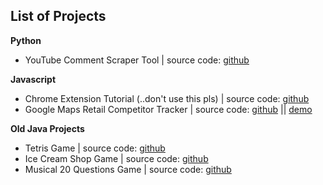 ## List of Projects

__Python__
* YouTube Comment Scraper Tool | source code: [github](https://github.com/selenacardona113/CampaignSentiments)

__Javascript__
* Chrome Extension Tutorial (..don't use this pls) | source code: [github](https://github.com/selenacardona113/trip-extension)
* Google Maps Retail Competitor Tracker | source code: [github](https://github.com/selenacardona113/GoogleMapApplication) || [demo](http://cssdeck.com/labs/full/s66db8vx)


__Old Java Projects__
* Tetris Game | source code: [github](https://github.com/selenacardona113/Tetris-Game)
* Ice Cream Shop Game | source code: [github](https://github.com/selenacardona113/IceCreamShop)
* Musical 20 Questions Game | source code: [github](https://github.com/selenacardona113/Musical20Questions)







